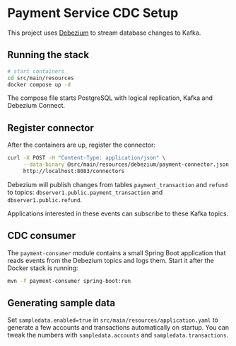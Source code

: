 # Payment Service CDC Setup

This project uses [Debezium](https://debezium.io/) to stream database changes to Kafka.

## Running the stack

```bash
# start containers
cd src/main/resources
docker compose up -d
```

The compose file starts PostgreSQL with logical replication, Kafka and Debezium Connect.

## Register connector

After the containers are up, register the connector:

```bash
curl -X POST -H "Content-Type: application/json" \
     --data-binary @src/main/resources/debezium/payment-connector.json \
     http://localhost:8083/connectors
```

Debezium will publish changes from tables `payment_transaction` and `refund` to topics:
`dbserver1.public.payment_transaction` and `dbserver1.public.refund`.

Applications interested in these events can subscribe to these Kafka topics.

## CDC consumer

The `payment-consumer` module contains a small Spring Boot application that reads events from the Debezium topics and logs them. Start it after the Docker stack is running:

```bash
mvn -f payment-consumer spring-boot:run
```

## Generating sample data

Set `sampledata.enabled=true` in `src/main/resources/application.yaml` to generate a few accounts and transactions automatically on startup. You can tweak the numbers with `sampledata.accounts` and `sampledata.transactions`.

